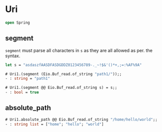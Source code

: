 # Uri 

```ocaml
open Spring
```

## segment

`segment` must parse all characters in `s` as they are all allowed as per. the syntax.

```ocaml
let s = "asdaszfAASDFASDGDDZ0123456789-._~!$&'()*+,;=:%AF%9A"
```

```ocaml
# Uri1.(segment (Eio.Buf_read.of_string "path1/"));;
- : string = "path1"

# Uri1.(segment @@ Eio.Buf_read.of_string s) = s;;
- : bool = true
```

## absolute_path

```ocaml
# Uri1.absolute_path @@ Eio.Buf_read.of_string "/home/hello/world";;
- : string list = ["home"; "hello"; "world"]
```
